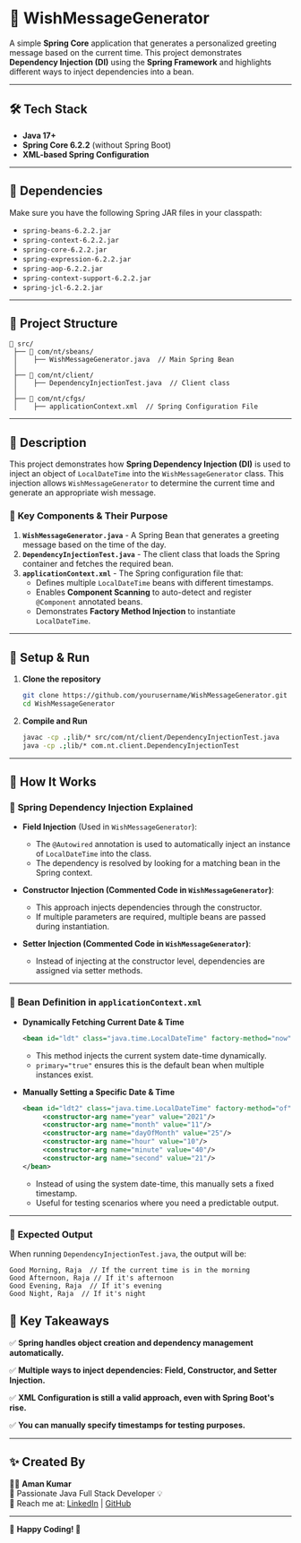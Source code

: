 # 🎉 WishMessageGenerator

A simple **Spring Core** application that generates a personalized greeting message based on the current time. This project demonstrates **Dependency Injection (DI)** using the **Spring Framework** and highlights different ways to inject dependencies into a bean.

------
## 🛠 Tech Stack

- **Java 17+**
- **Spring Core 6.2.2** (without Spring Boot)
- **XML-based Spring Configuration**

---
## 📜 Dependencies

Make sure you have the following Spring JAR files in your classpath:

- `spring-beans-6.2.2.jar`
- `spring-context-6.2.2.jar`
- `spring-core-6.2.2.jar`
- `spring-expression-6.2.2.jar`
- `spring-aop-6.2.2.jar`
- `spring-context-support-6.2.2.jar`
- `spring-jcl-6.2.2.jar`

---
## 📁 Project Structure

```
📂 src/
 ├── 📂 com/nt/sbeans/
 │    ├── WishMessageGenerator.java  // Main Spring Bean
 │
 ├── 📂 com/nt/client/
 │    ├── DependencyInjectionTest.java  // Client class
 │
 ├── 📂 com/nt/cfgs/
 │    ├── applicationContext.xml  // Spring Configuration File
```
---
## 📜 Description

This project demonstrates how **Spring Dependency Injection (DI)** is used to inject an object of `LocalDateTime` into the `WishMessageGenerator` class. This injection allows `WishMessageGenerator` to determine the current time and generate an appropriate wish message.

### 🔹 **Key Components & Their Purpose**

1. **`WishMessageGenerator.java`** - A Spring Bean that generates a greeting message based on the time of the day.
2. **`DependencyInjectionTest.java`** - The client class that loads the Spring container and fetches the required bean.
3. **`applicationContext.xml`** - The Spring configuration file that:
   - Defines multiple `LocalDateTime` beans with different timestamps.
   - Enables **Component Scanning** to auto-detect and register `@Component` annotated beans.
   - Demonstrates **Factory Method Injection** to instantiate `LocalDateTime`.
---

## 🔧 Setup & Run

1. **Clone the repository**
   ```sh
   git clone https://github.com/yourusername/WishMessageGenerator.git
   cd WishMessageGenerator
   ```

2. **Compile and Run**
   ```sh
   javac -cp .;lib/* src/com/nt/client/DependencyInjectionTest.java
   java -cp .;lib/* com.nt.client.DependencyInjectionTest
   ```

---
## 📝 How It Works

### 🔹 **Spring Dependency Injection Explained**

- **Field Injection** (Used in `WishMessageGenerator`):
  - The `@Autowired` annotation is used to automatically inject an instance of `LocalDateTime` into the class.
  - The dependency is resolved by looking for a matching bean in the Spring context.

- **Constructor Injection (Commented Code in `WishMessageGenerator`)**:
  - This approach injects dependencies through the constructor.
  - If multiple parameters are required, multiple beans are passed during instantiation.

- **Setter Injection (Commented Code in `WishMessageGenerator`)**:
  - Instead of injecting at the constructor level, dependencies are assigned via setter methods.

---
### 🔹 **Bean Definition in `applicationContext.xml`**

- **Dynamically Fetching Current Date & Time**
  ```xml
  <bean id="ldt" class="java.time.LocalDateTime" factory-method="now" primary="true"/>
  ```
  - This method injects the current system date-time dynamically.
  - `primary="true"` ensures this is the default bean when multiple instances exist.

- **Manually Setting a Specific Date & Time**
  ```xml
  <bean id="ldt2" class="java.time.LocalDateTime" factory-method="of">
       <constructor-arg name="year" value="2021"/>
       <constructor-arg name="month" value="11"/>
       <constructor-arg name="dayOfMonth" value="25"/>
       <constructor-arg name="hour" value="10"/>
       <constructor-arg name="minute" value="40"/>
       <constructor-arg name="second" value="21"/>
  </bean>
  ```
  - Instead of using the system date-time, this manually sets a fixed timestamp.
  - Useful for testing scenarios where you need a predictable output.

---
### 🎯 **Expected Output**

When running `DependencyInjectionTest.java`, the output will be:
```
Good Morning, Raja  // If the current time is in the morning
Good Afternoon, Raja // If it's afternoon
Good Evening, Raja  // If it's evening
Good Night, Raja  // If it's night
```


## 📌 Key Takeaways

✅ **Spring handles object creation and dependency management automatically.**

✅ **Multiple ways to inject dependencies: Field, Constructor, and Setter Injection.**

✅ **XML Configuration is still a valid approach, even with Spring Boot's rise.**

✅ **You can manually specify timestamps for testing purposes.**

---

## ✨ Created By

👨‍💻 **Aman Kumar**  
🚀 Passionate Java Full Stack Developer 💡  
📧 Reach me at: [LinkedIn](https://www.linkedin.com/in/your-profile) | [GitHub](https://github.com/your-profile)  

---

🔗 **Happy Coding! 🚀**



